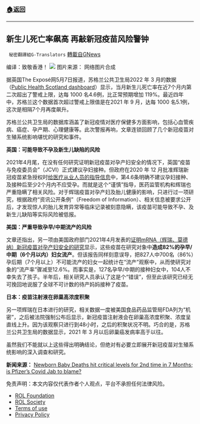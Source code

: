 ###  [:house:返回](README.md)
---


## 新生儿死亡率飙高 再敲新冠疫苗风险警钟
` 秘密翻譯組G-Translators` [轉載自GNews](https://gnews.org/zh-hans/2486397/)

编译：致敬香港！
 ![](https://assets.gnews.org/wp-content/uploads/2022/05/3-43.jpg) 
图片来源： 网络图片合成
 
据英国The Exposé网5月7日报道，苏格兰公共卫生局2022 年 3 月的数据（[Public Health Scotland dashboard](https://scotland.shinyapps.io/phs-covid-wider-impact/)）显示，当月新生儿死亡率在近7个月内第二次超出了警戒上限，达每 1000 名4.6例，比正常预期增加 119%。最近四年中，苏格兰这个数据首次超过警戒上限值是在2021 年 9 月，达每 1000 名5.1例，这次是相隔7个月再度飙升。
 
苏格兰公共卫生局的数据库涵盖了新冠疫情对医疗保健多方面影响，包括心血管疾病、癌症、孕产期、心理健康等。此次警报再响，文章连锁回顾了几个新冠疫苗对生殖系统影响堪忧的研究和事件。
 
**英国：可能导致不孕及新生儿缺陷的风险**
 
2021年4月尾，在没有任何研究证明新冠疫苗对孕产妇安全的情况下，英国“疫苗与免疫委员会”（JCVI）正式建议孕妇接种。但政府在2020 年 12 月批准辉瑞新冠疫苗紧急授权时[给医疗从业人员的指导信息](https://web.archive.org/web/20201202142534/https:/assets.publishing.service.gov.uk/government/uploads/system/uploads/attachment_data/file/940565/Information_for_Healthcare_Professionals_on_Pfizer_BioNTech_COVID-19_vaccine.pdf)中，第4.6条明确不建议孕妇接种、及接种后至少2个月内不应受孕。而就是这个“谨慎”指导，医药监管机构和辉瑞也严重隐瞒了相关风险。对于辉瑞疫苗对孕产妇及胎儿健康的影响，只进行过一项研究，根据政府“资讯公开条例”（Freedom of Information）、相关信息被要求公开后，才发现惊人的胎儿发育异常等临床记录被刻意隐瞒，该疫苗可能导致不孕、及新生儿缺陷等实际风险被低报。
 
**美国：严重导致孕早/中期流产的风险**
 
文章还指出，另一项由美国政府部门2021年4月发表的[证明mRNA（辉瑞、莫德纳）新冠疫苗对孕产妇安全的研究](https://www.ncbi.nlm.nih.gov/pmc/articles/PMC8117969/#r15)显示，这些疫苗在研究对象中**造成82%的孕早/中期（6个月以内）妇女流产**。但该报告同样刻意误导，把827人中700名（86%）孕后期（7个月以上）不可能流产的妇女一起统计在“流产”观察中，从而使研究对象的“流产率”骤减至12.6%。而事实是，127名孕早/中期的接种妇女中，104人不幸失去了孩子。半年后，相关研究人员承认了这是个“错误”，但至此该研究已经无可挽回地说服了全球不可计数的待产妈妈接种了疫苗。
 
**日本：疫苗注射液在卵巢高浓度积聚**
 
另一项辉瑞在日本进行的研究，相关数据一度被美国食品药品监管局FDA列为“机密”，之后被法院强制公布后显示，新冠疫苗注射液会在卵巢高浓度积聚、浓度呈直线上升。因为该观察只进行到48小时，之后的积聚状况不明。巧合的是，苏格兰公共卫生局的数据显示，2021 年 3 月以后卵巢癌发病率高于以往。
 
虽然我们不能就以上这些得出明确结论，但绝对有必要立即展开新冠疫苗对生殖系统影响的深入调查和研究。
 
**新闻来源：** [Newborn Baby Deaths hit critical levels for 2nd time in 7 Months; is Pfizer’s Covid Jab to blame?](https://dailyexpose.uk/2022/05/06/newborn-baby-deaths-hit-critical-levels-2nd-time/?cmid=6bcefb9d-c301-461f-9481-ce1bcfa1d11e)

免责声明：本文内容仅代表作者个人观点，平台不承担任何法律风险。
  
- [ROL Foundation](https://rolfoundation.org/)
- [ROL Society](https://rolsociety.org/)
- [Terms of use](https://gnews.org/terms-of-use-3/)
- [Privacy Policy](https://gnews.org/privacy-policy/)

